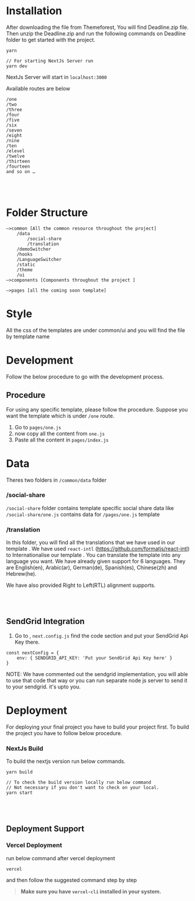 # Installation

After downloading the file from Themeforest, You will find Deadline.zip file. Then unzip the Deadline.zip and run the following commands on Deadline folder to get started with the project.

```
yarn
```

```
// For starting NextJs Server run
yarn dev
```

NextJs Server will start in `localhost:3000`

Available routes are below

```
/one
/two
/three
/four
/five
/six
/seven
/eight
/nine
/ten
/elevel
/twelve
/thirteen
/fourteen
and so on …
```

<br/><br/>

# Folder Structure

```
—>common [All the common resource throughout the project]
	/data
		/social-share
		/translation
	/demoSwitcher
	/hooks
	/LanguageSwitcher
	/static
	/theme
	/ui
—>components [Components throughout the project ]

—>pages [all the coming soon template]
```

# Style

All the css of the templates are under common/ui and you will find the file by template name

# Development

Follow the below procedure to go with the development process.

## Procedure

For using any specific template, please follow the procedure. Suppose you want the template which is under `/one` route.

1. Go to `pages/one.js`
2. now copy all the content from `one.js`
3. Paste all the content in `pages/index.js`

# Data

Theres two folders in `/common/data` folder

### /social-share

`/social-share` folder contains template specific social share data like `/social-share/one.js` contains data for `/pages/one.js` template

### /translation

In this folder, you will find all the translations that we have used in our template . We have used `react-intl` (https://github.com/formatjs/react-intl) to Internationalise our template . You can translate the template into any language you want. We have already given support for 6 languages. They are English(en), Arabic(ar), German(de), Spanish(es), Chinese(zh) and Hebrew(he).

We have also provided Right to Left(RTL) alignment supports.

<br/><br/>

## SendGrid Integration

1. Go to , `next.config.js` find the code section and put your SendGrid Api Key there.

```
const nextConfig = {
	env: { SENDGRID_API_KEY: 'Put your SendGrid Api Key here' }
}
```

NOTE: We have commented out the sendgrid implementation, you will able to use that code that way or you can run separate node js server to send it to your sendgrid. it's upto you.

# Deployment

For deploying your final project you have to build your project first. To build the project you have to follow below procedure.

### NextJs Build

To build the nextjs version run below commands.

```
yarn build

// To check the build version locally run below command
// Not necessary if you don't want to check on your local.
yarn start
```

<br/><br/>

## Deployment Support

### Vercel Deployment

run below command after vercel deployment

```
vercel
```

and then follow the suggested command step by step

> **Make sure you have `vercel-cli` installed in your system.**
